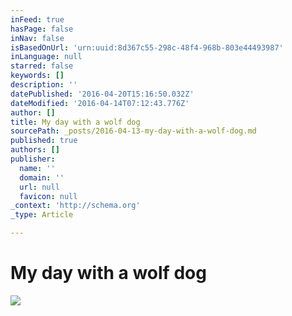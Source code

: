 ```yaml
---
inFeed: true
hasPage: false
inNav: false
isBasedOnUrl: 'urn:uuid:8d367c55-298c-48f4-968b-803e44493987'
inLanguage: null
starred: false
keywords: []
description: ''
datePublished: '2016-04-20T15:16:50.032Z'
dateModified: '2016-04-14T07:12:43.776Z'
author: []
title: My day with a wolf dog
sourcePath: _posts/2016-04-13-my-day-with-a-wolf-dog.md
published: true
authors: []
publisher:
  name: ''
  domain: ''
  url: null
  favicon: null
_context: 'http://schema.org'
_type: Article

---
```

# My day with a wolf dog
![](https://the-grid-user-content.s3-us-west-2.amazonaws.com/451341f8-f0e8-495f-98de-8c37befa7caa.png)